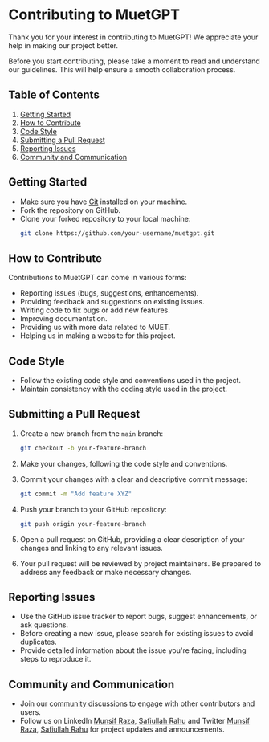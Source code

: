 # Contributing to MuetGPT

Thank you for your interest in contributing to MuetGPT! We appreciate your help in making our project better.

Before you start contributing, please take a moment to read and understand our guidelines. This will help ensure a smooth collaboration process.

## Table of Contents

1. [Getting Started](#getting-started)
2. [How to Contribute](#how-to-contribute)
3. [Code Style](#code-style)
4. [Submitting a Pull Request](#submitting-a-pull-request)
5. [Reporting Issues](#reporting-issues)
6. [Community and Communication](#community-and-communication)

## Getting Started

- Make sure you have [Git](https://git-scm.com/) installed on your machine.
- Fork the repository on GitHub.
- Clone your forked repository to your local machine:
  ```bash
  git clone https://github.com/your-username/muetgpt.git

## How to Contribute
Contributions to MuetGPT can come in various forms:

- Reporting issues (bugs, suggestions, enhancements).
- Providing feedback and suggestions on existing issues.
- Writing code to fix bugs or add new features.
- Improving documentation.
- Providing us with more data related to MUET.
- Helping us in making a website for this project.

## Code Style
- Follow the existing code style and conventions used in the project.
- Maintain consistency with the coding style used in the project.


## Submitting a Pull Request

1. Create a new branch from the `main` branch:
    ```bash
    git checkout -b your-feature-branch
    ```
   
2. Make your changes, following the code style and conventions.
   
3. Commit your changes with a clear and descriptive commit message:
    ```bash
    git commit -m "Add feature XYZ"
    ```
   
4. Push your branch to your GitHub repository:
    ```bash
    git push origin your-feature-branch
    ```
   
5. Open a pull request on GitHub, providing a clear description of your changes and linking to any relevant issues.
   
6. Your pull request will be reviewed by project maintainers. Be prepared to address any feedback or make necessary changes.

## Reporting Issues

- Use the GitHub issue tracker to report bugs, suggest enhancements, or ask questions.
- Before creating a new issue, please search for existing issues to avoid duplicates.
- Provide detailed information about the issue you're facing, including steps to reproduce it.

## Community and Communication

- Join our [community discussions](https://github.com/Munsif-Raza-T/MuetGPT/discussions/1) to engage with other contributors and users.
- Follow us on LinkedIn [Munsif Raza](https://www.linkedin.com/in/munsifraza/), [Safiullah Rahu](https://www.linkedin.com/in/safiullahrahu/) and Twitter [Munsif Raza](https://twitter.com/Munsif_Razaa), [Safiullah Rahu](https://twitter.com/safiullah_rahu) for project updates and announcements.

